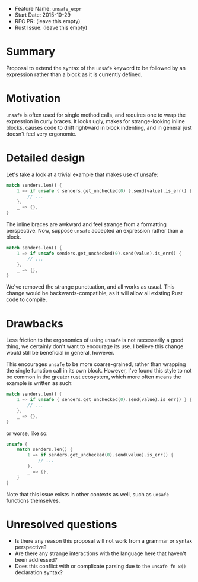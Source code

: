 - Feature Name: `unsafe_expr`
- Start Date: 2015-10-29
- RFC PR: (leave this empty)
- Rust Issue: (leave this empty)

# Summary

Proposal to extend the syntax of the `unsafe` keyword to be followed by an expression
rather than a block as it is currently defined.


# Motivation

`unsafe` is often used for single method calls, and requires one to wrap the expression
in curly braces. It looks ugly, makes for strange-looking inline blocks, causes code
to drift rightward in block indenting, and in general just doesn't feel very ergonomic.


# Detailed design

Let's take a look at a trivial example that makes use of unsafe:

```rust
match senders.len() {
    1 => if unsafe { senders.get_unchecked(0) }.send(value).is_err() {
        // ...
    },
    _ => {},
}
```

The inline braces are awkward and feel strange from a formatting perspective.
Now, suppose `unsafe` accepted an expression rather than a block.

```rust
match senders.len() {
    1 => if unsafe senders.get_unchecked(0).send(value).is_err() {
        // ...
    },
    _ => {},
}
```

We've removed the strange punctuation, and all works as usual. This change
would be backwards-compatible, as it will allow all existing Rust code to compile.


# Drawbacks

Less friction to the ergonomics of using `unsafe` is not necessarily a good thing,
we certainly don't want to encourage its use. I believe this change would still
be beneficial in general, however.

This encourages `unsafe` to be more coarse-grained, rather than wrapping the
single function call in its own block. However, I've found this style to not
be common in the greater rust ecosystem, which more often means the example
is written as such:

```rust
match senders.len() {
    1 => if unsafe { senders.get_unchecked(0).send(value).is_err() } {
        // ...
    },
    _ => {},
}
```

or worse, like so:

```rust
unsafe {
    match senders.len() {
        1 => if senders.get_unchecked(0).send(value).is_err() {
            // ...
        },
        _ => {},
    }
}
```

Note that this issue exists in other contexts as well, such as `unsafe` functions
themselves.


# Unresolved questions

- Is there any reason this proposal will not work from a grammar or syntax perspective?
- Are there any strange interactions with the language here that haven't been addressed?
- Does this conflict with or complicate parsing due to the `unsafe fn x()` declaration syntax?
